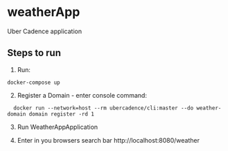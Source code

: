 # weatherApp
Uber Cadence application

## Steps to run
1. Run:
```
docker-compose up
```
2. Register a Domain - enter console command:
```
  docker run --network=host --rm ubercadence/cli:master --do weather-domain domain register -rd 1
```
3. Run WeatherAppApplication

4. Enter in you browsers search bar http://localhost:8080/weather
